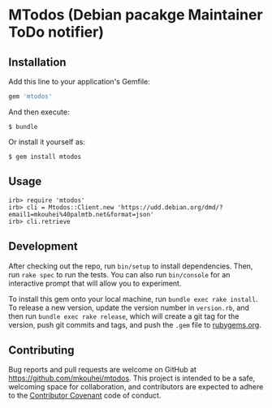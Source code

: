 # MTodos (Debian pacakge Maintainer ToDo notifier)

## Installation

Add this line to your application's Gemfile:

```ruby
gem 'mtodos'
```

And then execute:

    $ bundle

Or install it yourself as:

    $ gem install mtodos

## Usage

    irb> require 'mtodos'
    irb> cli = Mtodos::Client.new 'https://udd.debian.org/dmd/?email1=mkouhei%40palmtb.net&format=json'
    irb> cli.retrieve

## Development

After checking out the repo, run `bin/setup` to install dependencies. Then, run `rake spec` to run the tests. You can also run `bin/console` for an interactive prompt that will allow you to experiment.

To install this gem onto your local machine, run `bundle exec rake install`. To release a new version, update the version number in `version.rb`, and then run `bundle exec rake release`, which will create a git tag for the version, push git commits and tags, and push the `.gem` file to [rubygems.org](https://rubygems.org).

## Contributing

Bug reports and pull requests are welcome on GitHub at https://github.com/mkouhei/mtodos. This project is intended to be a safe, welcoming space for collaboration, and contributors are expected to adhere to the [Contributor Covenant](contributor-covenant.org) code of conduct.

